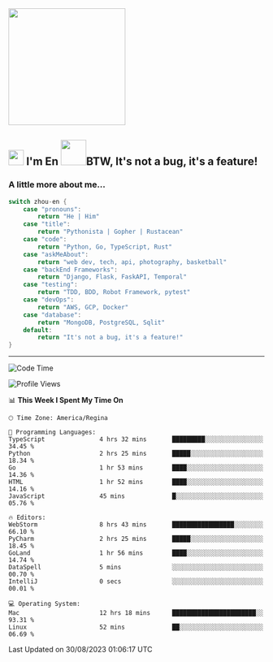 <img align='center' src="https://media.giphy.com/media/GP1TJJSV4Ys1r64q2A/giphy.gif" width="230">

<h2><img src="https://emojis.slackmojis.com/emojis/images/1531849430/4246/blob-sunglasses.gif?1531849430" width="30"/> I'm En <img src="https://media.giphy.com/media/12oufCB0MyZ1Go/giphy.gif" width="50">BTW, It's not a bug, it's a feature!</h2>


<!-- <img align='right' src="https://media.giphy.com/media/M9gbBd9nbDrOTu1Mqx/giphy.gif" width="230"> -->


### A little more about me... 
<!--
```javascript
const zhou-en = {
    pronouns: "He" | "Him",
    title: "Pythonista" | "Gopher" | "Rustacean",
    code: ["Python", "Go", "Rust", "TypeScript"],
    askMeAbout: ["web dev", "tech", "app dev", "photography"],
    technologies: {
        backEnd: {
            python: ["Django", "Flask", "FaskAPI"],
            go: []
        },
        scraping: ["selenium", "scrapy", "spider"],
        testing: ["Robot Framework"],
        devOps: ["AWS", "Docker", "GCP", "Nginx"],
        databases: ["mongo", "postgresql", "sqlite"],
        misc: ["Firebase", "Heroku"]
    },
    architecture: ["Event Driven Architecture", "Microservices"],
    currentFocus: ["Temporal", "Rust"],
    funFact: "It's not a bug, it's a feature!"
};
```
  -->

```go
switch zhou-en {
    case "pronouns":
        return "He | Him"
    case "title":
        return "Pythonista | Gopher | Rustacean"
    case "code":
        return "Python, Go, TypeScript, Rust"
    case "askMeAbout":
        return "web dev, tech, api, photography, basketball"
    case "backEnd Frameworks":
        return "Django, Flask, FaskAPI, Temporal"
    case "testing":
        return "TDD, BDD, Robot Framework, pytest"
    case "devOps":
        return "AWS, GCP, Docker"
    case "database":
        return "MongoDB, PostgreSQL, Sqlit"
    default:
        return "It's not a bug, it's a feature!"
}
```




---
<!--START_SECTION:waka-->
![Code Time](http://img.shields.io/badge/Code%20Time-901%20hrs%208%20mins-blue)

![Profile Views](http://img.shields.io/badge/Profile%20Views-0-blue)

📊 **This Week I Spent My Time On** 

```text
🕑︎ Time Zone: America/Regina

💬 Programming Languages: 
TypeScript               4 hrs 32 mins       █████████░░░░░░░░░░░░░░░░   34.45 % 
Python                   2 hrs 25 mins       █████░░░░░░░░░░░░░░░░░░░░   18.34 % 
Go                       1 hr 53 mins        ████░░░░░░░░░░░░░░░░░░░░░   14.36 % 
HTML                     1 hr 52 mins        ████░░░░░░░░░░░░░░░░░░░░░   14.16 % 
JavaScript               45 mins             █░░░░░░░░░░░░░░░░░░░░░░░░   05.76 % 

🔥 Editors: 
WebStorm                 8 hrs 43 mins       █████████████████░░░░░░░░   66.10 % 
PyCharm                  2 hrs 25 mins       █████░░░░░░░░░░░░░░░░░░░░   18.45 % 
GoLand                   1 hr 56 mins        ████░░░░░░░░░░░░░░░░░░░░░   14.74 % 
DataSpell                5 mins              ░░░░░░░░░░░░░░░░░░░░░░░░░   00.70 % 
IntelliJ                 0 secs              ░░░░░░░░░░░░░░░░░░░░░░░░░   00.01 % 

💻 Operating System: 
Mac                      12 hrs 18 mins      ███████████████████████░░   93.31 % 
Linux                    52 mins             ██░░░░░░░░░░░░░░░░░░░░░░░   06.69 % 
```


 Last Updated on 30/08/2023 01:06:17 UTC
<!--END_SECTION:waka-->
